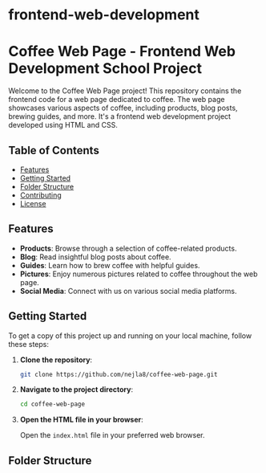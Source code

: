 # frontend-web-development

# Coffee Web Page - Frontend Web Development School Project

Welcome to the Coffee Web Page project! This repository contains the frontend code for a web page dedicated to coffee. The web page showcases various aspects of coffee, including products, blog posts, brewing guides, and more. It's a frontend web development project developed using HTML and CSS.

## Table of Contents

- [Features](#features)
- [Getting Started](#getting-started)
- [Folder Structure](#folder-structure)
- [Contributing](#contributing)
- [License](#license)

## Features

- **Products**: Browse through a selection of coffee-related products.
- **Blog**: Read insightful blog posts about coffee.
- **Guides**: Learn how to brew coffee with helpful guides.
- **Pictures**: Enjoy numerous pictures related to coffee throughout the web page.
- **Social Media**: Connect with us on various social media platforms.

## Getting Started

To get a copy of this project up and running on your local machine, follow these steps:

1. **Clone the repository**:

    ```bash
    git clone https://github.com/nejla8/coffee-web-page.git
    ```

2. **Navigate to the project directory**:

    ```bash
    cd coffee-web-page
    ```

3. **Open the HTML file in your browser**:

    Open the `index.html` file in your preferred web browser.

## Folder Structure

